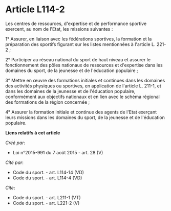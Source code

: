 # Article L114-2

Les centres de ressources, d'expertise et de performance sportive exercent, au nom de l'Etat, les missions suivantes : 

1° Assurer, en liaison avec les fédérations sportives, la formation et la préparation des sportifs figurant sur les listes
mentionnées à l'article L. 221-2 ; 

2° Participer au réseau national du sport de haut niveau et assurer le fonctionnement des pôles nationaux de ressources et
d'expertise dans les domaines du sport, de la jeunesse et de l'éducation populaire ; 

3° Mettre en œuvre des formations initiales et continues dans les domaines des activités physiques ou sportives, en
application de l'article L. 211-1, et dans les domaines de la jeunesse et de l'éducation populaire, conformément aux
objectifs nationaux et en lien avec le schéma régional des formations de la région concernée ; 

4° Assurer la formation initiale et continue des agents de l'Etat exerçant leurs missions dans les domaines du sport, de la
jeunesse et de l'éducation populaire.

**Liens relatifs à cet article**

_Créé par_:

  - Loi n°2015-991 du 7 août 2015 - art. 28 (V)

_Cité par_:

  - Code du sport. - art. L114-14 (VD)
  - Code du sport. - art. L114-4 (VD)

_Cite_:

  - Code du sport. - art. L211-1 (VT)
  - Code du sport. - art. L221-2 (V)
